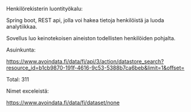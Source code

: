 Henkilörekisterin luontityökalu:

Spring boot, REST api, jolla voi hakea tietoja henkilöistä ja luoda analytiikkaa.

Sovellus luo keinotekoisen aineiston todellisten henkilöiden pohjalta.

Asuinkunta:

https://www.avoindata.fi/data/fi/api/3/action/datastore_search?resource_id=b1cb9870-191f-4616-9c53-5388b7ca6beb&limit=1&offset=<random number>

Total: 311

Nimet exceleistä:

https://www.avoindata.fi/data/fi/dataset/none